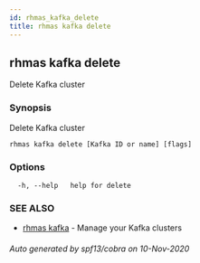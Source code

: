 ```yaml
---
id: rhmas_kafka_delete
title: rhmas kafka delete
---
```

## rhmas kafka delete

Delete Kafka cluster

### Synopsis

Delete Kafka cluster

```
rhmas kafka delete [Kafka ID or name] [flags]
```

### Options

```
  -h, --help   help for delete
```

### SEE ALSO

* [rhmas kafka](rhmas_kafka.md)	 - Manage your Kafka clusters

###### Auto generated by spf13/cobra on 10-Nov-2020
